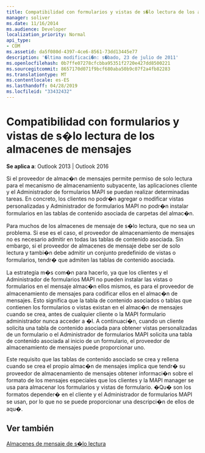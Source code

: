```yaml
---
title: Compatibilidad con formularios y vistas de s�lo lectura de los almacenes de mensajes
manager: soliver
ms.date: 11/16/2014
ms.audience: Developer
localization_priority: Normal
api_type:
- COM
ms.assetid: da5f080d-4397-4ce6-8561-73dd13445e77
description: '�ltima modificaci�n: s�bado, 23 de julio de 2011'
ms.openlocfilehash: 0b7ffe07278cfcbba95351f2720e427dd8500221
ms.sourcegitcommit: 8657170d071f9bcf680aba50b9c07f2a4fb82283
ms.translationtype: MT
ms.contentlocale: es-ES
ms.lasthandoff: 04/28/2019
ms.locfileid: "33432432"
---
```

# <a name="supporting-forms-and-views-in-read-only-message-stores"></a>Compatibilidad con formularios y vistas de s�lo lectura de los almacenes de mensajes

  
  
**Se aplica a**: Outlook 2013 | Outlook 2016 
  
Si el proveedor de almac�n de mensajes permite permiso de solo lectura para el mecanismo de almacenamiento subyacente, las aplicaciones cliente y el Administrador de formularios MAPI se puedan realizar determinadas tareas. En concreto, los clientes no podr�n agregar o modificar vistas personalizadas y Administrador de formularios MAPI no podr�n instalar formularios en las tablas de contenido asociada de carpetas del almac�n.
  
Para muchos de los almacenes de mensaje de s�lo lectura, que no sea un problema. Si ese es el caso, el proveedor de almacenamiento de mensajes no es necesario admitir en todas las tablas de contenido asociada. Sin embargo, si el proveedor de almacenes de mensaje debe ser de solo lectura y tambi�n debe admitir un conjunto predefinido de vistas o formularios, tendr� que admiten las tablas de contenido asociada.
  
La estrategia m�s com�n para hacerlo, ya que los clientes y el Administrador de formularios MAPI no pueden instalar las vistas o formularios en el mensaje almac�n ellos mismos, es para el proveedor de almacenamiento de mensajes para codificar ellos en el almac�n de mensajes. Esto significa que la tabla de contenido asociados o tablas que contienen los formularios o vistas existan en el almac�n de mensajes cuando se crea, antes de cualquier cliente o la MAPI formulario administrador nunca acceder a �l. A continuaci�n, cuando un cliente solicita una tabla de contenido asociada para obtener vistas personalizadas de un formulario o el Administrador de formularios MAPI solicita una tabla de contenido asociada al inicio de un formulario, el proveedor de almacenamiento de mensajes puede proporcionar uno. 
  
Este requisito que las tablas de contenido asociado se crea y rellena cuando se crea el propio almac�n de mensajes implica que tendr� su proveedor de almacenamiento de mensajes obtener informaci�n sobre el formato de los mensajes especiales que los clientes y la MAPI manager se usa para almacenar los formularios y vistas de formulario. �Qu� son los formatos depender� en el cliente y el Administrador de formularios MAPI se usan, por lo que no se puede proporcionar una descripci�n de ellos de aqu�.
  
## <a name="see-also"></a>Ver también



[Almacenes de mensaje de s�lo lectura](read-only-message-stores.md)

